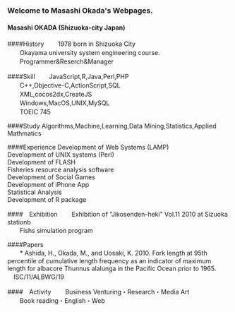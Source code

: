 ### Welcome to Masashi Okada's Webpages.
#### Masashi OKADA (Shizuoka-city Japan)

####History
　　1978 born in Shizuoka City  
　　Okayama university system engineering course.  
　　Programmer&Reserch&Manager  
  
####Skill
　　JavaScript,R,Java,Perl,PHP  
　　C++,Objective-C,ActionScript,SQL  
　　XML,cocos2dx,CreateJS  
　　Windows,MacOS,UNIX,MySQL  
　　TOEIC 745  

####Study
  Algorithms,Machine,Learning,Data Mining,Statistics,Applied Mathmatics  

####Experience
  Development of Web Systems (LAMP)  
  Development of UNIX systems (Perl)  
  Development of FLASH  
  Fisheries resource analysis software  
  Development of Social Games  
  Development of iPhone App  
  Statistical Analysis  
  Development of R package  

####　Exhibition
　　Exhibition of "Jikosenden-heki" Vol.11 2010 at Sizuoka stationb  
　　Fishs simulation program 

####Papers  
　　* Ashida, H., Okada, M., and Uosaki, K. 2010. Fork length at 95th percentile of cumulative length frequency as an indicator of maximum length for albacore Thunnus alalunga in the Pacific Ocean prior to 1965. 　ISC/11/ALBWG/19  

####　Activity
　　Business Venturing・Research・Media Art  
　　Book reading・English・Web  
